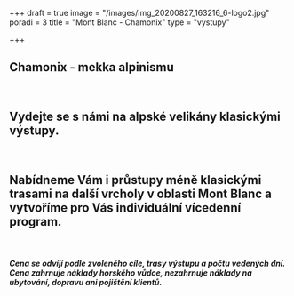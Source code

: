 +++
draft = true
image = "/images/img_20200827_163216_6-logo2.jpg"
poradi = 3
title = "Mont Blanc - Chamonix"
type = "vystupy"

+++
## **Chamonix - mekka alpinismu**

&nbsp;

## **Vydejte se s námi na alpské velikány klasickými výstupy.**

&nbsp;

## **Nabídneme Vám i průstupy méně klasickými trasami na další vrcholy v oblasti Mont Blanc a vytvoříme pro Vás individuální vícedenní program.**

&nbsp;

##### **Cena se odvíjí podle zvoleného cíle, trasy výstupu a počtu vedených dní. Cena zahrnuje náklady horského vůdce, nezahrnuje náklady na ubytování, dopravu ani pojištění klientů.**